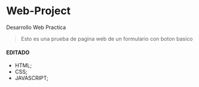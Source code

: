 # Web-Project

Desarrollo Web Practica

> Esto es una prueba de pagina web de un formulario con boton basico

#### EDITADO

- HTML;
- CSS;
- JAVASCRIPT;
  
